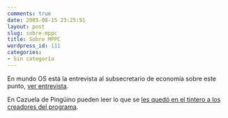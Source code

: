 ```yaml
---
comments: true
date: 2005-08-15 23:25:51
layout: post
slug: sobre-mppc
title: Sobre MPPC
wordpress_id: 111
categories:
- Sin categoría
---
```


En mundo OS está la entrevista al subsecretario de economía sobre este punto, [ver entrevista](http://www.mundoos.org/node/100).

En Cazuela de Pingüino pueden leer lo que se [les quedó en el tintero a los creadores del programa](http://cdp.blogsome.com/2005/08/15/lo-que-quedo-afuera-del-plan-original/trackback/).

  





